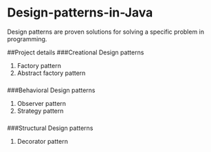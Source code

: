 # Design-patterns-in-Java
Design patterns are proven solutions for solving a specific problem in programming.

##Project details
###Creational Design patterns
1. Factory pattern
2. Abstract factory pattern
###

###Behavioral Design patterns
1. Observer pattern
2. Strategy pattern
###

###Structural Design patterns
1. Decorator pattern
###
##
#
